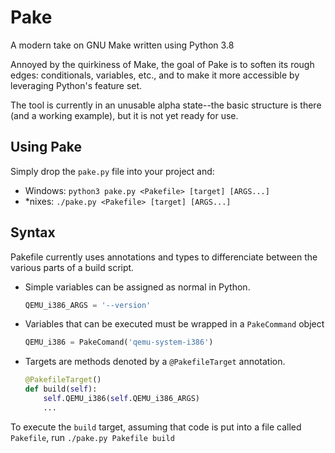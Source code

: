 # Pake
A modern take on GNU Make written using Python 3.8

Annoyed by the quirkiness of Make, the goal of Pake is to soften its rough edges: conditionals, variables, etc., and to make it more accessible by leveraging Python's feature set.

The tool is currently in an unusable alpha state--the basic structure is there (and a working example), but it is not yet ready for use.

## Using Pake
Simply drop the `pake.py` file into your project and:
- Windows: `python3 pake.py <Pakefile> [target] [ARGS...]`
- *nixes: `./pake.py <Pakefile> [target] [ARGS...]`

## Syntax
Pakefile currently uses annotations and types to differenciate between the various parts of a build script.

* Simple variables can be assigned as normal in Python.
    ```python
    QEMU_i386_ARGS = '--version'
    ```
* Variables that can be executed must be wrapped in a `PakeCommand` object
    ```python
    QEMU_i386 = PakeComand('qemu-system-i386')
    ```
* Targets are methods denoted by a `@PakefileTarget` annotation.
    ```python
    @PakefileTarget()
    def build(self):
        self.QEMU_i386(self.QEMU_i386_ARGS)
        ...
    ```

To execute the `build` target, assuming that code is put into a file called `Pakefile`, run `./pake.py Pakefile build`
